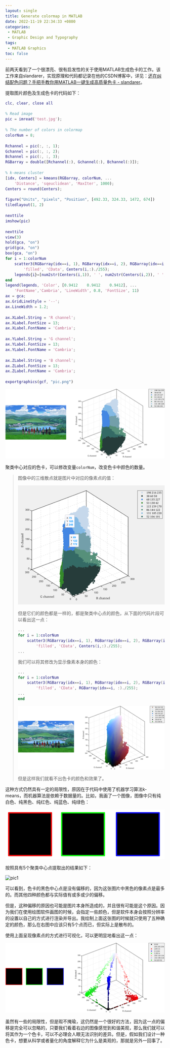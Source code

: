 ```yaml
---
layout: single
title: Generate colormap in MATLAB
date: 2022-11-19 22:34:33 +0800
categories: 
 - MATLAB
 - Graphic Design and Typography
tags:
 - MATLAB Graphics
toc: false
---
```



前两天看到了一个很漂亮、很有启发性的关于使用MATLAB生成色卡的工作。该工作来自slandarer，实现原理和代码都记录在他的CSDN博客中，详见：[还在纠结配色问题？手把手教你用MATLAB一键生成高质量色卡 - slandarer](https://slandarer.blog.csdn.net/article/details/119056214)。

提取图片颜色及生成色卡的代码如下：

```matlab
clc, clear, close all

% Read image
pic = imread('test.jpg');

% The number of colors in colormap
colorNum = 8;

Rchannel = pic(:, :, 1);
Gchannel = pic(:, :, 2);
Bchannel = pic(:, :, 3);
RGBarray = double([Rchannel(:), Gchannel(:), Bchannel(:)]);

% k-means cluster
[idx, Centers] = kmeans(RGBarray, colorNum, ...
    'Distance', 'sqeuclidean', 'MaxIter', 1000);
Centers = round(Centers);

figure("Units", "pixels", "Position", [492.33, 324.33, 1472, 674])
tiledlayout(1, 2)

nexttile
imshow(pic)

nexttile
view(3)
hold(gca, "on")
grid(gca, "on")
box(gca, "on")
for i = 1:colorNum
    scatter3(RGBarray(idx==i, 1), RGBarray(idx==i, 2), RGBarray(idx==i, 3), ...
        'filled', 'CData', Centers(i,:)./255);
    legends{i}=[num2str(Centers(i,1)), ' ', num2str(Centers(i,2)), ' ', num2str(Centers(i,3))];
end
legend(legends, 'Color', [0.9412    0.9412    0.9412], ...
    'FontName','Cambria', 'LineWidth', 0.8, 'FontSize', 11)
ax = gca;
ax.GridLineStyle = '--';
ax.LineWidth = 1.2;

ax.XLabel.String = 'R channel';
ax.XLabel.FontSize = 13;
ax.XLabel.FontName = 'Cambria';

ax.YLabel.String = 'G channel';
ax.YLabel.FontSize = 13;
ax.YLabel.FontName = 'Cambria';

ax.ZLabel.String = 'B channel';
ax.ZLabel.FontSize = 13;
ax.ZLabel.FontName = 'Cambria';

exportgraphics(gcf, "pic.png")
```

![pic](https://github.com/HelloWorld-1017/blog-images/blob/main/migration/imgpersonal/pic.png)

聚类中心对应的色卡，可以修改变量`colorNum`，改变色卡中颜色的数量。

> 图像中的三维散点就是图片中对应的像素点的值：
>
> <img src="https://github.com/HelloWorld-1017/blog-images/blob/main/migration/imgpersonal/image-20221119214152915.png?raw=true" style="zoom:67%;" />
>
> 但是它们的颜色都是一样的，都是聚类中心点的颜色，从下面的代码片段可以看出这一点：
>
> ```matlab
> ...
> for i = 1:colorNum
>     scatter3(RGBarray(idx==i, 1), RGBarray(idx==i, 2), RGBarray(idx==i, 3), ...
>         'filled', 'CData', Centers(i,:)./255);
> ...
> ```
>
> 我们可以将其修改为显示像素本身的颜色：
>
> ```matlab
> ...
> for i = 1:colorNum
>     scatter3(RGBarray(idx==i, 1), RGBarray(idx==i, 2), RGBarray(idx==i, 3), ...
>         'filled', 'CData', RGBarray(idx==i, :)./255);
> ...
> end
> ```
>
> ![pic_2](https://github.com/HelloWorld-1017/blog-images/blob/main/migration/img/pic_2.png?raw=true)
>
> 但是这样我们就看不出色卡的颜色和效果了。

这种方式仍然具有一定的局限性，原因在于代码中使用了机器学习算法k-means，而机器算法是依赖于数据量的。比如，我画了一个图像，图像中只有纯白色、纯黑色、纯红色、纯蓝色、纯绿色：

![test1](https://github.com/HelloWorld-1017/blog-images/blob/main/migration/imgpersonal/test1.jpg?raw=true)

按照具有5个聚类中心点提取出的结果如下：

![pic1](https://blogimages-1309804558.cos.ap-nanjing.myqcloud.com/imgpersonal/pic1.png?raw=true)

可以看到，色卡的黑色中心点是没有偏移的，因为这张图片中黑色的像素点是最多的。而其他四种颜色都与实际值有或多或少的偏移。

但是，这种偏移的原因也可能是图片本身所造成的，并且很有可能是这个原因。因为我们在使用绘图软件画图的时候，会指定一些颜色，但是软件本身会按照分辨率的设置以自己的方式进行渲染并导出。我绘制上面这张图的时候就只使用了五种确定的颜色，那么在右图中应该只有5个点而已，但实际上是散布的。

使用上面呈现像素点的方式进行可视化，可以更明显地看出这一点：

![pic1_2](https://github.com/HelloWorld-1017/blog-images/blob/main/migration/img/pic1_2.png?raw=true)

虽然有一些的局限性，但是瑕不掩瑜，这仍然是一个很好的方法，因为这一点的偏移是完全可以忽略的，只要我们看着右边的图像感觉到和谐美观，那么我们就可以将其作为一个色卡，可以不必理会人眼无法识别的差异。但是，假如我们设计一种色卡，想要从科学或者量化的角度解释它为什么是美观的，那就是另外一回事了。

